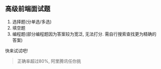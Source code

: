 <link rel="stylesheet" type="text/css" href="../assets/xui.css">
<script type="text/javascript" src="../assets/xui.js"></script>

## 高级前端面试题

1. 选择题(分单选/多选)
2. 填空题
3. 编程题(部分编程题因为答案较为宽泛, 无法打分. 需自行搜索查找更为精确的答案)

快来试试吧!

>正确率超过80%, 阿里腾讯任你挑